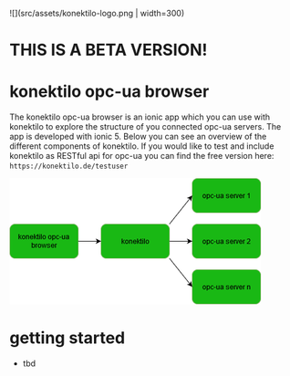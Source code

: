 ![](src/assets/konektilo-logo.png | width=300)
# THIS IS A BETA VERSION!
# konektilo opc-ua browser
The konektilo opc-ua browser is an ionic app which you can use with konektilo to explore the structure of you connected opc-ua servers.
The app is developed with ionic 5.
Below you can see an overview of the different components of konektilo.
If you would like to test and include konektilo as RESTful api for opc-ua you can find the free version here: ```https://konektilo.de/testuser```

![alt text](graphics/konektilo-opcua-browser.png "konektilo opcua browser overview")

# getting started
* tbd
